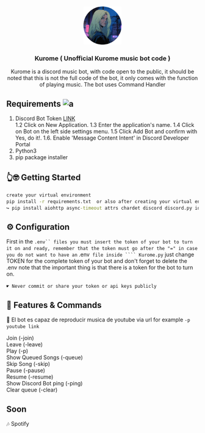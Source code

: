 <br>
<p align="center">
    <img src="./Kurome.png" alt='Logo' width=100>

<h3 align="center">Kurome ( Unofficial Kurome music bot code )</h3>

<p align="center">
    Kurome is a discord music bot, with code open to the public, it should be noted that this is not the full code of the bot, it only comes with the function of playing music. The bot uses Command Handler
</p>

<p align="center">

## Requirements ![a]()
1. Discord Bot Token [LINK](https://discord.com/developers/applications)  
1.2 Click on New Application.
1.3 Enter the application's name.
1.4 Click on Bot on the left side settings menu.
1.5 Click Add Bot and confirm with Yes, do it!.
1.6. Enable 'Message Content Intent' in Discord Developer Portal   
2. Python3  
3. pip package installer  

## 👆🤓 Getting Started  
```cmd
create your virtual environment
pip install -r requirements.txt  or also after creating your virtual environment install them manually ↴ 🐼
↪ pip install aiohttp async-timeout attrs chardet discord discord.py idna multidict typing_extensions yarl youtube-dl
```
## ⚙️ Configuration
First in the ``` .env`` files you must insert the token of your bot to turn it on and ready, remember that the token must go after the "="
in case you do not want to have an ``` .env``` file inside ```` Kurome.py``` just change TOKEN for the complete token of your bot and don't forget to delete the .env
note that the important thing is that there is a token for the bot to turn on.

 ```☛ Never commit or share your token or api keys publicly ```

 ## 🐻 Features & Commands  
🎵 El bot es capaz de reproducir musica de youtube via url
for example ```-p youtube link```

Join (-join)  
Leave (-leave)  
Play (-p)  
Show Queued Songs (-queue)  
Skip Song (-skip)  
Pause (-pause)  
Resume (-resume)   
Show Discord Bot ping (-ping)  
Clear queue (-clear)

## Soon

🎶 Spotify